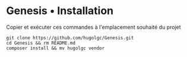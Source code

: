 # Genesis • Installation 


Copier et exécuter ces commandes à l'emplacement souhaité du projet

```
git clone https://github.com/hugolgc/Genesis.git
cd Genesis && rm README.md
composer install && mv hugolgc vendor
```
